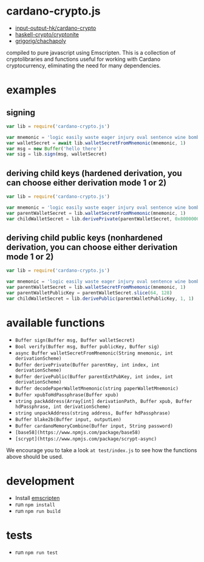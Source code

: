 # cardano-crypto.js
* [input-output-hk/cardano-crypto](https://github.com/input-output-hk/cardano-crypto/tree/master/cbits)
* [haskell-crypto/cryptonite](https://github.com/haskell-crypto/cryptonite)
* [grigorig/chachapoly](https://github.com/grigorig/chachapoly)

compiled to pure javascript using Emscripten. This is a collection of cryptolibraries and functions useful for working with Cardano cryptocurrency, eliminating the need for many dependencies.

# examples
## signing

``` javascript
var lib = require('cardano-crypto.js')

var mnemonic = 'logic easily waste eager injury oval sentence wine bomb embrace gossip supreme'
var walletSecret = await lib.walletSecretFromMnemonic(mnemonic, 1)
var msg = new Buffer('hello there')
var sig = lib.sign(msg, walletSecret)
```

## deriving child keys (hardened derivation, you can choose either derivation mode 1 or 2)

``` javascript
var lib = require('cardano-crypto.js')

var mnemonic = 'logic easily waste eager injury oval sentence wine bomb embrace gossip supreme'
var parentWalletSecret = lib.walletSecretFromMnemonic(mnemonic, 1)
var childWalletSecret = lib.derivePrivate(parentWalletSecret, 0x80000001, 1)
```

## deriving child public keys (nonhardened derivation, you can choose either derivation mode 1 or 2)

``` javascript
var lib = require('cardano-crypto.js')

var mnemonic = 'logic easily waste eager injury oval sentence wine bomb embrace gossip supreme'
var parentWalletSecret = lib.walletSecretFromMnemonic(mnemonic, 1)
var parentWalletPublicKey = parentWalletSecret.slice(64, 128)
var childWalletSecret = lib.derivePublic(parentWalletPublicKey, 1, 1)
```

# available functions

* `Buffer sign(Buffer msg, Buffer walletSecret)`
* `Bool verify(Buffer msg, Buffer publicKey, Buffer sig)`
* `async Buffer walletSecretFromMnemonic(String mnemonic, int derivationScheme)`
* `Buffer derivePrivate(Buffer parentKey, int index, int derivationScheme)`
* `Buffer derivePublic(Buffer parentExtPubKey, int index, int derivationScheme)`
* `Buffer decodePaperWalletMnemonic(string paperWalletMnemonic)`
* `Buffer xpubToHdPassphrase(Buffer xpub)`
* `string packAddress(Array[int] derivationPath, Buffer xpub, Buffer hdPassphrase, int derivationScheme)`
* `string unpackAddress(string address, Buffer hdPassphrase)`
* `Buffer blake2b(Buffer input, outputLen)`
* `Buffer cardanoMemoryCombine(Buffer input, String password)`
* `[base58](https://www.npmjs.com/package/base58)`
* `[scrypt](https://www.npmjs.com/package/scrypt-async)`

We encourage you to take a look `at test/index.js` to see how the functions above should be used.

# development

* Install [emscripten](https://askubuntu.com/questions/891630/how-to-install-the-latest-emscripten-on-ubuntu-using-command-line)
* run `npm install`
* run `npm run build`

# tests

* run `npm run test`
